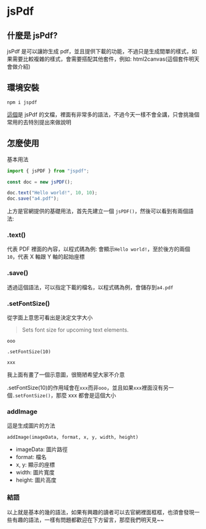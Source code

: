 # jsPdf

## 什麼是 jsPdf?

jsPdf 是可以讓妳生成 pdf，並且提供下載的功能，不過只是生成間單的樣式，如果需要比較複雜的樣式，會需要搭配其他套件，例如: html2canvas(這個套件明天會做介紹)

## 環境安裝

```
npm i jspdf
```

[這個](https://rawgit.com/MrRio/jsPDF/master/docs/index.html)是 jsPdf 的文檔，裡面有非常多的語法，不過今天一樣不會全講，只會挑幾個常用的去特別提出來做說明

## 怎麼使用

基本用法

```js
import { jsPDF } from "jspdf";

const doc = new jsPDF();

doc.text("Hello world!", 10, 10);
doc.save("a4.pdf");
```

上方是官網提供的基礎用法，首先先建立一個 `jsPDF()`，然後可以看到有兩個語法:

### .text()

代表 PDF 裡面的內容，以程式碼為例: 會顯示`Hello world!`，至於後方的兩個`10`，代表 X 軸跟 Y 軸的起始座標

### .save()

透過這個語法，可以指定下載的檔名，以程式碼為例，會儲存到`a4.pdf`

### .setFontSize()

從字面上意思可看出是決定文字大小

> Sets font size for upcoming text elements.

```
ooo

.setFontSize(10)

xxx
```

我上面有畫了一個示意圖，很簡陋希望大家不介意

.setFontSize(10)的作用域會在`xxx`而非`ooo`，並且如果`xxx`裡面沒有另一個`.setFontSize()`，那麼 xxx 都會是這個大小

### addImage

這是生成圖片的方法

```
addImage(imageData, format, x, y, width, height)
```

- imageData: 圖片路徑
- format: 檔名
- x, y: 顯示的座標
- width: 圖片寬度
- height: 圖片高度

### 結語

以上就是基本的幾的語法，如果有興趣的讀者可以去官網裡面框框，也須會發現一些有趣的語法，一樣有問題都歡迎在下方留言，那麼我們明天見~~
